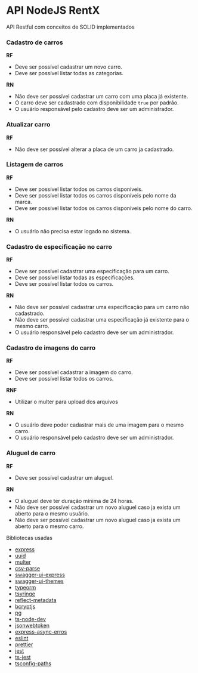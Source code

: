 # API NodeJS RentX

API Restful com conceitos de SOLID implementados

### Cadastro de carros

**RF**

- Deve ser possível cadastrar um novo carro.
- Deve ser possível listar todas as categorias.

**RN**

- Não deve ser possível cadastrar um carro com uma placa já existente.
- O carro deve ser cadastrado com disponibilidade `true` por padrão.
- O usuário responsável pelo cadastro deve ser um administrador.

### Atualizar carro

**RF**

- Não deve ser possível alterar a placa de um carro ja cadastrado.

### Listagem de carros

**RF**

- Deve ser possível listar todos os carros disponíveis.
- Deve ser possível listar todos os carros disponíveis pelo nome da marca.
- Deve ser possível listar todos os carros disponíveis pelo nome do carro.

**RN**

- O usuário não precisa estar logado no sistema.

### Cadastro de especificação no carro

**RF**

- Deve ser possível cadastrar uma especificação para um carro.
- Deve ser possível listar todas as especificações.
- Deve ser possível listar todos os carros.

**RN**

- Não deve ser possível cadastrar uma especificação para um carro não cadastrado.
- Não deve ser possível cadastrar uma especificação já existente para o mesmo carro.
- O usuário responsável pelo cadastro deve ser um administrador.

### Cadastro de imagens do carro

**RF**

- Deve ser possível cadastrar a imagem do carro.
- Deve ser possível listar todos os carros.

**RNF**

- Utilizar o multer para upload dos arquivos

**RN**

- O usuário deve poder cadastrar mais de uma imagem para o mesmo carro.
- O usuário responsável pelo cadastro deve ser um administrador.

### Aluguel de carro

**RF**

- Deve ser possível cadastrar um aluguel.

**RN**

- O aluguel deve ter duração mínima de 24 horas.
- Não deve ser possível cadastrar um novo aluguel caso ja exista um aberto para o mesmo usuário.
- Não deve ser possível cadastrar um novo aluguel caso ja exista um aberto para o mesmo carro.

Bibliotecas usadas

- [express](https://www.npmjs.com/package/express)
- [uuid](https://www.npmjs.com/package/uuid)
- [multer](https://www.npmjs.com/package/multer)
- [csv-parse](https://www.npmjs.com/package/csv-parse)
- [swagger-ui-express](https://www.npmjs.com/package/swagger-ui-express)
- [swagger-ui-themes]()
- [typeorm](https://typeorm.io/#/)
- [tsyringe](https://github.com/microsoft/tsyringe)
- [reflect-metadata]()
- [bcryptjs](https://www.npmjs.com/package/bcryptjs)
- [pg]()
- [ts-node-dev]()
- [jsonwebtoken]()
- [express-async-erros]()
- [eslint]()
- [prettier]()
- [jest]()
- [ts-jest]()
- [tsconfig-paths]()
